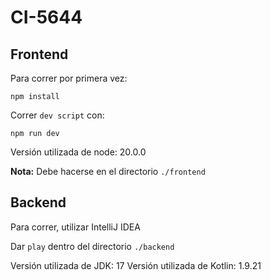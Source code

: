 # CI-5644

## Frontend
Para correr por primera vez:
```
npm install
```

Correr `dev script` con:
```
npm run dev
```
Versión utilizada de node: 20.0.0

**Nota:** Debe hacerse en el directorio `./frontend`

## Backend

Para correr, utilizar IntelliJ IDEA

Dar `play` dentro del directorio `./backend`

Versión utilizada de JDK: 17
Versión utilizada de Kotlin: 1.9.21

